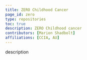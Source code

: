 ```yaml
---
title: ZERO Childhood Cancer
page_id: zero
type: repositories
toc: true
description: ZERO Childhood cancer
contributors: [Marion Shadbolt]
affiliations: [CCIA, AU]
---
```


description